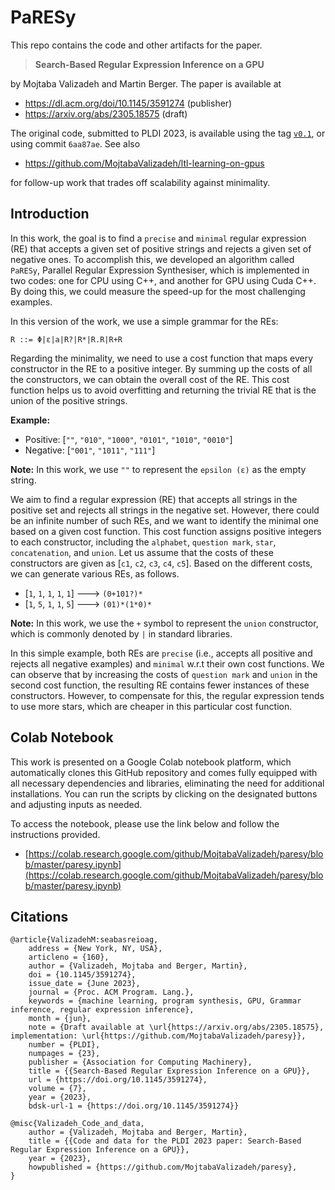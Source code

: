 <div class="markdown-google-sans">
<h1><strong>PaRESy</strong></h1>
</div>

This repo contains the code and other artifacts for the  paper.

> **Search-Based Regular Expression Inference on a GPU**

by Mojtaba Valizadeh and Martin Berger. The paper  is available at 
- https://dl.acm.org/doi/10.1145/3591274 (publisher)
- https://arxiv.org/abs/2305.18575 (draft)

The original code, submitted to PLDI 2023, is available using the tag [`v0.1`](https://github.com/MojtabaValizadeh/paresy/releases/tag/v0.1), or using commit `6aa87ae`.
See also 
- https://github.com/MojtabaValizadeh/ltl-learning-on-gpus

for follow-up work that trades off scalability against minimality.

## Introduction

In this work, the goal is to find a `precise` and `minimal` regular expression (RE) that accepts a given set of positive strings and rejects a given set of negative ones. To accomplish this, we developed an algorithm called `PaRESy`, Parallel Regular Expression Synthesiser, which is implemented in two codes: one for CPU using C++, and another for GPU using Cuda C++. By doing this, we could measure the speed-up for the most challenging examples.

In this version of the work, we use a simple grammar for the REs:

```
R ::= Φ|ε|a|R?|R*|R.R|R+R
```
Regarding the minimality, we need to use a cost function that maps every constructor in the RE to a positive integer. By summing up the costs of all the constructors, we can obtain the overall cost of the RE. This cost function helps us to avoid overfitting and returning the trivial RE that is the union of the positive strings.

**Example:**
- Positive: [`""`, `"010"`, `"1000"`, `"0101"`, `"1010"`, `"0010"`]
- Negative: [`"001"`, `"1011"`, `"111"`]

**Note:** In this work, we use `""` to represent the `epsilon (ε)` as the empty string.

We aim to find a regular expression (RE) that accepts all strings in the positive set and rejects all strings in the negative set. However, there could be an infinite number of such REs, and we want to identify the minimal one based on a given cost function. This cost function assigns positive integers to each constructor, including the `alphabet`, `question mark`, `star`, `concatenation`, and `union`. Let us assume that the costs of these constructors are given as [`c1`, `c2`, `c3`, `c4`, `c5`]. Based on the different costs, we can generate various REs, as follows.

-   [`1`, `1`, `1`, `1`, `1`]   --->    `(0+101?)*`
-   [`1`, `5`, `1`, `1`, `5`]   --->    `(01)*(1*0)*`

**Note:** In this work, we use the `+` symbol to represent the `union` constructor, which is commonly denoted by `|` in standard libraries.

In this simple example, both REs are `precise` (i.e., accepts all positive and rejects all negative examples) and `minimal` w.r.t their own cost functions. We can observe that by increasing the costs of `question mark` and `union` in the second cost function, the resulting RE contains fewer instances of these constructors. However, to compensate for this, the regular expression tends to use more stars, which are cheaper in this particular cost function.


## Colab Notebook
This work is presented on a Google Colab notebook platform, which automatically clones this GitHub repository and comes fully equipped with all necessary dependencies and libraries, eliminating the need for additional installations. You can run the scripts by clicking on the designated buttons and adjusting inputs as needed.

To access the notebook, please use the link below and follow the instructions provided.

- [https://colab.research.google.com/github/MojtabaValizadeh/paresy/blob/master/paresy.ipynb](https://colab.research.google.com/github/MojtabaValizadeh/paresy/blob/master/paresy.ipynb)

## Citations

```
@article{ValizadehM:seabasreioag,
	address = {New York, NY, USA},
	articleno = {160},
	author = {Valizadeh, Mojtaba and Berger, Martin},
	doi = {10.1145/3591274},
	issue_date = {June 2023},
	journal = {Proc. ACM Program. Lang.},
	keywords = {machine learning, program synthesis, GPU, Grammar inference, regular expression inference},
	month = {jun},
	note = {Draft available at \url{https://arxiv.org/abs/2305.18575}, implementation: \url{https://github.com/MojtabaValizadeh/paresy}},
	number = {PLDI},
	numpages = {23},
	publisher = {Association for Computing Machinery},
	title = {{Search-Based Regular Expression Inference on a GPU}},
	url = {https://doi.org/10.1145/3591274},
	volume = {7},
	year = {2023},
	bdsk-url-1 = {https://doi.org/10.1145/3591274}}
```

```
@misc{Valizadeh_Code_and_data,
	author = {Valizadeh, Mojtaba and Berger, Martin},
	title = {{Code and data for the PLDI 2023 paper: Search-Based Regular Expression Inference on a GPU}},
	year = {2023},
	howpublished = {https://github.com/MojtabaValizadeh/paresy},
}
```
